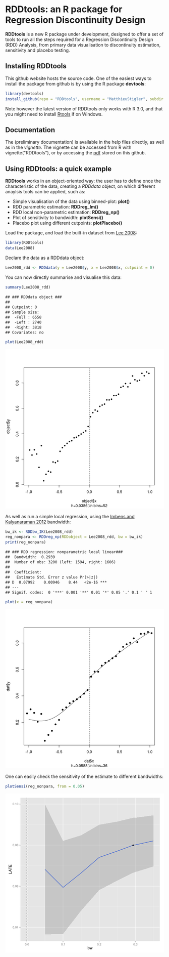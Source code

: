 RDDtools: an R package for Regression Discontinuity Design
========================================================

**RDDtools** is a new R package under development, designed to offer a set of tools to run all the steps required for a Regression Discontinuity Design (RDD) Analysis, from primary data visualisation to discontinuity estimation, sensitivity and placebo testing. 


Installing **RDDtools**
-----------------------

This github website hosts the source code. One of the easiest ways to install the package from github is by using the R package **devtools**:


```r
library(devtools)
install_github(repo = "RDDtools", username = "MatthieuStigler", subdir = "RDDtools")
```


Note however the latest version of RDDtools only works with R 3.0, and that you might need to install  [Rtools](http://stat.ethz.ch/CRAN/bin/windows/Rtools/) if on Windows. 


Documentation
-----------------------
The (preliminary documentation) is available in the help files directly, as well as in the *vignette*. The vignette can be accessed from R with vignette("RDDtools"), or by accessing the [pdf](https://github.com/MatthieuStigler/RDDtools/raw/master/RDDtools/inst/doc/RDDtools.pdf) stored on this github. 

Using RDDtools: a quick example
-----------------------

**RDDtools** works in an object-oriented way: the user has to define once the characteristic of the data, creating a *RDDdata* object, on which different anaylsis tools can be applied, such as:
+  Simple visualisation of the data using binned-plot: **plot()**
+  RDD parametric estimation: **RDDreg_lm()**
+  RDD local non-parametric estimation: **RDDreg_np()**
+  Plot of sensitivity to bandwidth: **plotSensi()**
+  Placebo plot using different cutpoints: **plotPlacebo()**


Load the package, and load the built-in dataset from [Lee 2008]:






```r
library(RDDtools)
data(Lee2008)
```


Declare the data as a RDDdata object:


```r
Lee2008_rdd <- RDDdata(y = Lee2008$y, x = Lee2008$x, cutpoint = 0)
```



You can now directly summarise and visualise this data:


```r
summary(Lee2008_rdd)
```

```
## ### RDDdata object ###
## 
## Cutpoint: 0 
## Sample size: 
## 	-Full : 6558 
## 	-Left : 2740 
## 	-Right: 3818
## Covariates: no
```

```r
plot(Lee2008_rdd)
```

![plot of chunk dataPlot](figuresREADME/dataPlot.png) 



As well as run a simple local regression, using the [Imbens and Kalyanaraman 2012] bandwidth:

```r
bw_ik <- RDDbw_IK(Lee2008_rdd)
reg_nonpara <- RDDreg_np(RDDobject = Lee2008_rdd, bw = bw_ik)
print(reg_nonpara)
```

```
## ### RDD regression: nonparametric local linear###
## 	Bandwidth:  0.2939 
## 	Number of obs: 3200 (left: 1594, right: 1606)
## 
## 	Coefficient:
##   Estimate Std. Error z value Pr(>|z|)    
## D  0.07992    0.00946    8.44   <2e-16 ***
## ---
## Signif. codes:  0 '***' 0.001 '**' 0.01 '*' 0.05 '.' 0.1 ' ' 1
```

```r
plot(x = reg_nonpara)
```

![plot of chunk RegPlot](figuresREADME/RegPlot.png) 



One can easily check the sensitivity of the estimate to different bandwidths:

```r
plotSensi(reg_nonpara, from = 0.05)
```

![plot of chunk SensiPlot](figuresREADME/SensiPlot.png) 



  [Imbens and Kalyanaraman 2012]: http://ideas.repec.org/a/oup/restud/v79y2012i3p933-959.html "Imbens, G. & Kalyanaraman, K. (2012) Optimal Bandwidth Choice for the Regression Discontinuity Estimator, Review of Economic Studies, 79, 933-959"
  
  [Lee 2008]: http://ideas.repec.org/a/eee/econom/v142y2008i2p675-697.html "Lee, D. S. (2008) Randomized experiments from non-random selection in U.S. House elections, Journal of Econometrics, 142, 675-697"
  
  
